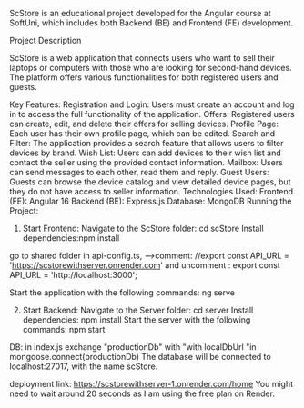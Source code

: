 
ScStore is an educational project developed for the Angular course at SoftUni, which includes both Backend (BE) and Frontend (FE) development.

Project Description

ScStore is a web application that connects users who want to sell their laptops or computers with those who are looking for second-hand devices. The platform offers various functionalities for both registered users and guests.

Key Features:
Registration and Login: Users must create an account and log in to access the full functionality of the application.
Offers: Registered users can create, edit, and delete their offers for selling devices.
Profile Page: Each user has their own profile page, which can be edited.
Search and Filter: The application provides a search feature that allows users to filter devices by brand.
Wish List: Users can add devices to their wish list and contact the seller using the provided contact information.
Mailbox: Users can send messages to each other, read them and reply.
Guest Users: Guests can browse the device catalog and view detailed device pages, but they do not have access to seller information.
Technologies Used:
Frontend (FE): Angular 16
Backend (BE): Express.js
Database: MongoDB
Running the Project:
1. Start Frontend:
Navigate to the ScStore folder: cd scStore
Install dependencies:npm install

go to shared folder in api-config.ts, -->comment: //export const API_URL = 'https://scstorewithserver.onrender.com' and uncomment : export const API_URL = 'http://localhost:3000';

Start the application with the following commands:
ng serve


2. Start Backend:
Navigate to the Server folder: cd server
Install dependencies: npm install
Start the server with the following commands:
npm start

DB: in index.js exchange "productionDb" with "with localDbUrl "in mongoose.connect(productionDb) 
The database will be connected to localhost:27017, with the name scStore.

deployment link: https://scstorewithserver-1.onrender.com/home 
You might need to wait around 20 seconds as I am using the free plan on Render.
